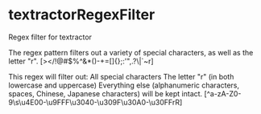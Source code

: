 # textractorRegexFilter
Regex filter for textractor

The regex pattern filters out a variety of special characters, as well as the letter "r".
[><\/!@#\$%\^\&\*\(\)\-\+=\[\]\{\};:'",\.\?\\|`~r]

This regex will filter out:
All special characters
The letter "r" (in both lowercase and uppercase)
Everything else (alphanumeric characters, spaces, Chinese, Japanese characters) will be kept intact.
[^a-zA-Z0-9\s\u4E00-\u9FFF\u3040-\u309F\u30A0-\u30FFrR]


